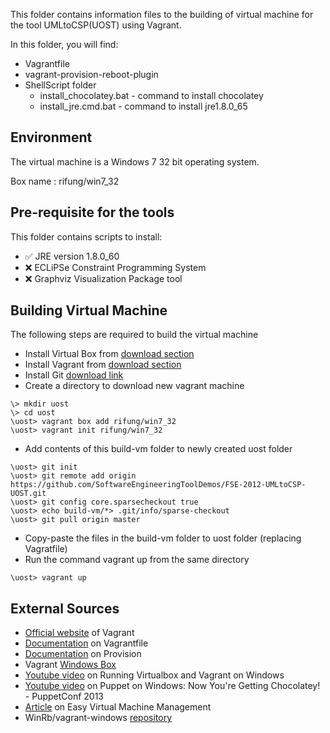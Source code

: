 This folder contains information files to the building of virtual machine for the tool UMLtoCSP(UOST) using Vagrant.

In this folder, you will find:
* Vagrantfile
* vagrant-provision-reboot-plugin
* ShellScript folder
  * install_chocolatey.bat - command to install chocolatey
  * install_jre.cmd.bat - command to install jre1.8.0_65
 
Environment
-----
The virtual machine is a Windows 7 32 bit operating system.

Box name : rifung/win7_32

Pre-requisite for the tools
-----
This folder contains scripts to install: 
* :white_check_mark: JRE version 1.8.0_60  
* :x: ECLiPSe Constraint Programming System
* :x: Graphviz Visualization Package tool

Building Virtual Machine
-----
The following steps are required to build the virtual machine
* Install Virtual Box from [download section](https://www.virtualbox.org/wiki/Downloads)
* Install Vagrant from [download section](https://www.vagrantup.com/)
* Install Git [download link](https://git-scm.com/downloads)
* Create a directory to download new vagrant machine
```
\> mkdir uost
\> cd uost
\uost> vagrant box add rifung/win7_32
\uost> vagrant init rifung/win7_32
```
* Add contents of this build-vm folder to newly created uost folder
```
\uost> git init
\uost> git remote add origin https://github.com/SoftwareEngineeringToolDemos/FSE-2012-UMLtoCSP-UOST.git
\uost> git config core.sparsecheckout true
\uost> echo build-vm/*> .git/info/sparse-checkout
\uost> git pull origin master
```
* Copy-paste the files in the build-vm folder to uost folder (replacing Vagratfile)
* Run the command vagrant up from the same directory
```
\uost> vagrant up
```

External Sources
------
* [Official website](https://www.vagrantup.com/) of Vagrant
* [Documentation](https://docs.vagrantup.com/v2/vagrantfile/index.html) on Vagrantfile 
* [Documentation](https://docs.vagrantup.com/v2/provisioning/index.html) on Provision
* Vagrant [Windows Box](https://atlas.hashicorp.com/rifung/boxes/win7_32)
* [Youtube video](https://www.youtube.com/watch?v=Jkf5g7L9dSE) on Running Virtualbox and Vagrant on Windows
* [Youtube video](https://www.youtube.com/watch?v=Im30wziOrBs) on Puppet on Windows: Now You're Getting Chocolatey! - PuppetConf 2013 
* [Article](http://digitaldrummerj.me//vagrant-overview/) on Easy Virtual Machine Management 
* WinRb/vagrant-windows [repository](https://github.com/WinRb/vagrant-windows)
